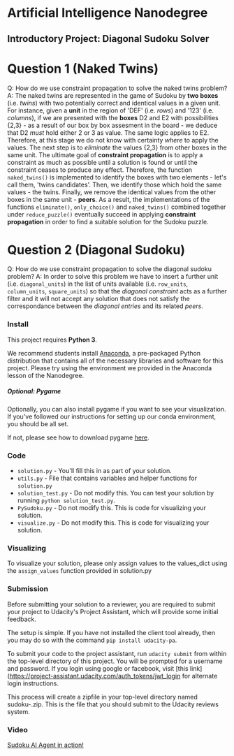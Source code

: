 # Artificial Intelligence Nanodegree
## Introductory Project: Diagonal Sudoku Solver

# Question 1 (Naked Twins)
Q: How do we use constraint propagation to solve the naked twins problem?
A: The naked twins are represented in the game of Sudoku by **two boxes** (i.e. *twins*) with two potentially correct and identical values in a given unit. For instance, given a **unit** in the region of 'DEF' (i.e. *rows*) and '123' (i.e. *columns*), if we are presented with the **boxes** D2 and E2 with possibilities {2,3} - as a result of our box by box assesment in the board - we deduce that D2 *must* hold either 2 or 3 as value. The same logic applies to E2. Therefore, at this stage we do not know with certainty *where* to apply the values. The next step is to *eliminate* the values {2,3} from other boxes in the same unit.
The ultimate goal of **constraint propagation** is to apply a constraint as much as possible until a solution is found or until the constraint ceases to produce any effect.
Therefore, the function `naked_twins()` is implemented to identify the boxes with two elements - let's call them, 'twins candidates'. Then, we identify those which hold the same values - the twins. Finally, we remove the identical values from the other boxes in the same unit - **peers**.
As a result, the implementations of the functions `eliminate()`, `only_choice()` and `naked_twins()` combined together under `reduce_puzzle()` eventually succeed in applying **constraint propagation** in order to find a suitable solution for the Sudoku puzzle.

# Question 2 (Diagonal Sudoku)
Q: How do we use constraint propagation to solve the diagonal sudoku problem?
A: In order to solve this problem we have to insert a further unit (i.e. `diagonal_units`) in the list of units available (i.e. `row_units`, `column_units`, `square_units`) so that the *diagonal constraint* acts as a further filter and it will not accept any solution that does not satisfy the correspondance between the *diagonal entries* and its related *peers*.

### Install

This project requires **Python 3**.

We recommend students install [Anaconda](https://www.continuum.io/downloads), a pre-packaged Python distribution that contains all of the necessary libraries and software for this project.
Please try using the environment we provided in the Anaconda lesson of the Nanodegree.

##### Optional: Pygame

Optionally, you can also install pygame if you want to see your visualization. If you've followed our instructions for setting up our conda environment, you should be all set.

If not, please see how to download pygame [here](http://www.pygame.org/download.shtml).

### Code

* `solution.py` - You'll fill this in as part of your solution.  
* `utils.py` - File that contains variables and helper functions for `solution.py`
* `solution_test.py` - Do not modify this. You can test your solution by running `python solution_test.py`.
* `PySudoku.py` - Do not modify this. This is code for visualizing your solution.
* `visualize.py` - Do not modify this. This is code for visualizing your solution.

### Visualizing

To visualize your solution, please only assign values to the values_dict using the ```assign_values``` function provided in solution.py

### Submission
Before submitting your solution to a reviewer, you are required to submit your project to Udacity's Project Assistant, which will provide some initial feedback.

The setup is simple.  If you have not installed the client tool already, then you may do so with the command `pip install udacity-pa`.

To submit your code to the project assistant, run `udacity submit` from within the top-level directory of this project.  You will be prompted for a username and password.  If you login using google or facebook, visit [this link](https://project-assistant.udacity.com/auth_tokens/jwt_login for alternate login instructions.

This process will create a zipfile in your top-level directory named sudoku-<id>.zip.  This is the file that you should submit to the Udacity reviews system.  
  
### Video
[Sudoku AI Agent in action!](https://gfycat.com/ImperfectShamefulFalcon)
